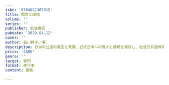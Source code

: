 ```yaml
---
isbn: '9784007309915'
title: 都市と緑地
volume: ''
series: ''
publisher: 岩波書店
pubdate: '2020-04-12'
cover: ''
author: 石川幹子／著
description: 欧米の公園の誕生と発展、近代日本への導入と展開を検討し、社会的共通資本としての緑地の姿を提示する
price: '4800'
genre: ''
target: 専門
format: 単行本
content: 建築

---
```

